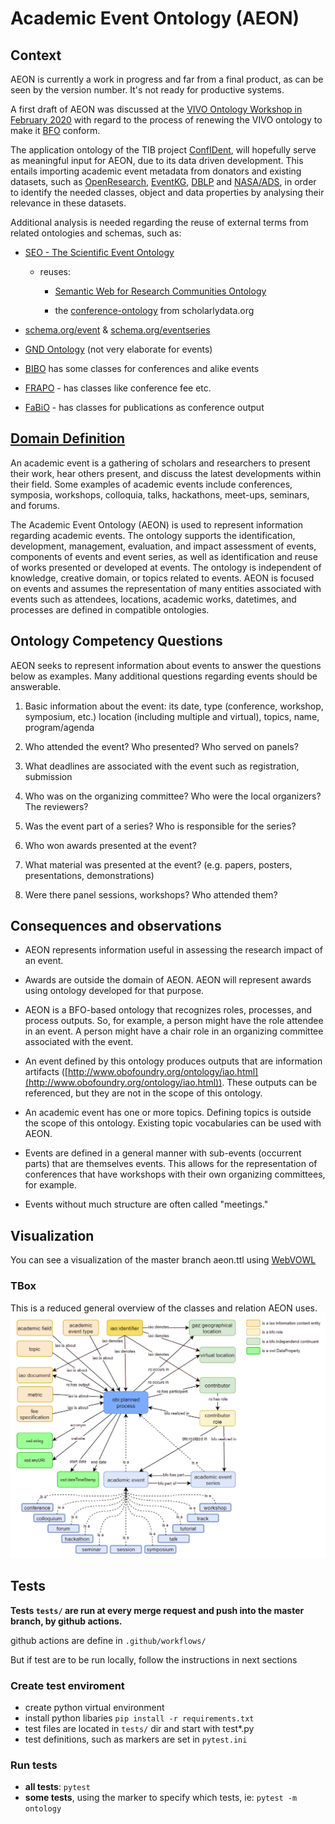 # Academic Event Ontology (AEON)
## Context

AEON is currently a work in progress and far from a final product, as can be seen by the version number. It\'s not ready for productive systems.

A first draft of AEON was discussed at the [VIVO Ontology Workshop in February 2020](https://docs.google.com/document/d/1C9vs3_pCqhS_ujcqmUeu9TSXtgxFIvsBv-fW3sXl7yk) with regard to the process of renewing the VIVO ontology to make it [BFO](https://basic-formal-ontology.org/) conform.

The application ontology of the TIB project [ConfIDent](https://projects.tib.eu/en/confident/), will hopefully serve as meaningful input for AEON, due to its data driven development. This entails importing academic event metadata from donators and existing datasets, such as [OpenResearch](https://www.openresearch.org), [EventKG](https://github.com/saidfathalla/EVENTSKG-Dataset), [DBLP](http://dblp2.uni-trier.de/) and [NASA/ADS](https://ui.adsabs.harvard.edu/), in order to identify the needed classes, object and data properties by analysing their relevance in these datasets.

Additional analysis is needed regarding the reuse of external terms from related ontologies and schemas, such as:

- [SEO - The Scientific Event Ontology](http://kddste.sda.tech/SEOontology/Documentation/)

    - reuses:
    
        - [Semantic Web for Research Communities Ontology](https://lov.linkeddata.es/dataset/lov/vocabs/swrc)

        - the [conference-ontology](http://www.scholarlydata.org/ontology/conference-ontology.owl) from scholarlydata.org

-   [schema.org/event](http://www.schema.org/event) & [schema.org/eventseries](http://www.schema.org/eventseries)

-   [GND Ontology](https://d-nb.info/standards/elementset/gnd) (not very elaborate for events)

-   [BIBO](http://bibliontology.com/) has some classes for conferences and alike events

-   [FRAPO](https://sparontologies.github.io/frapo/current/frapo.html#d4e2645) - has classes like conference fee etc.

-   [FaBiO](https://sparontologies.github.io/fabio/current/fabio.html) - has classes for publications as conference output

## [Domain Definition](https://docs.google.com/document/d/1e7MWIO7IZHtj1Ww-pXswcQVDO7rIs8aQwwgnKk2KQ-o)

An academic event is a gathering of scholars and researchers to present their work, hear others present, and discuss the latest developments within their field. Some examples of academic events include conferences, symposia, workshops, colloquia, talks, hackathons, meet-ups, seminars, and forums.

The Academic Event Ontology (AEON) is used to represent information regarding academic events. The ontology supports the identification, development, management, evaluation, and impact assessment of events, components of events and event series, as well as identification and reuse of works presented or developed at events. The ontology is independent of knowledge, creative domain, or topics related to events. AEON is focused on events and assumes the representation of many entities associated with events such as attendees, locations, academic works, datetimes, and processes are defined in compatible ontologies.

## Ontology Competency Questions

AEON seeks to represent information about events to answer the questions below as examples. Many additional questions regarding events should be answerable.

1.  Basic information about the event: its date, type (conference, workshop, symposium, etc.) location (including multiple and virtual), topics, name, program/agenda

2.  Who attended the event? Who presented? Who served on panels?

3.  What deadlines are associated with the event such as registration, submission

4.  Who was on the organizing committee? Who were the local organizers? The reviewers?

5.  Was the event part of a series? Who is responsible for the series?

6.  Who won awards presented at the event?

7.  What material was presented at the event? (e.g. papers, posters, presentations, demonstrations)

8.  Were there panel sessions, workshops? Who attended them?

## Consequences and observations

-   AEON represents information useful in assessing the research impact of an event.

-   Awards are outside the domain of AEON. AEON will represent awards using ontology developed for that purpose.

-   AEON is a BFO-based ontology that recognizes roles, processes, and process outputs. So, for example, a person might have the role attendee in an event. A person might have a chair role in an organizing committee associated with the event.

-   An event defined by this ontology produces outputs that are information artifacts ([http://www.obofoundry.org/ontology/iao.html](http://www.obofoundry.org/ontology/iao.html)). These outputs can be referenced, but they are not in the scope of this ontology.

-   An academic event has one or more topics. Defining topics is outside the scope of this ontology. Existing topic vocabularies can be used with AEON.

-   Events are defined in a general manner with sub-events (occurrent parts) that are themselves events. This allows for the representation of conferences that have workshops with their own organizing committees, for example.

-   Events without much structure are often called "meetings."


## Visualization
You can see a visualization of the master branch aeon.ttl using [WebVOWL](http://www.visualdataweb.de/webvowl/#iri=https://raw.githubusercontent.com/tibonto/aeon/main/aeon.ttl)

### TBox
This is a reduced general overview of the classes and relation AEON uses.
![](docs/AEON_overwiew.PNG)

## Tests
**Tests `tests/` are run at every merge request and push into the master branch, by github actions.**

github actions are define in `.github/workflows/`

But if test are to be run locally, follow the instructions in next sections

### Create test enviroment
* create python virtual environment
* install python libaries `pip install -r requirements.txt`
* test files are located in `tests/` dir and start with test*.py
* test definitions, such as markers are set in `pytest.ini`

### Run tests
* **all tests**: `pytest`  
* **some tests**, using the marker to specify which tests, ie: `pytest -m ontology`

